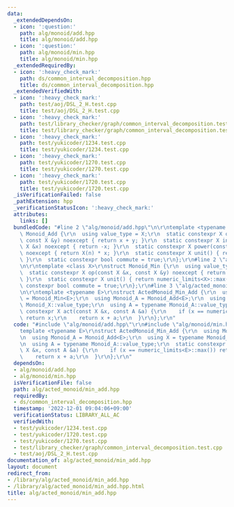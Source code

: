 ```yaml
---
data:
  _extendedDependsOn:
  - icon: ':question:'
    path: alg/monoid/add.hpp
    title: alg/monoid/add.hpp
  - icon: ':question:'
    path: alg/monoid/min.hpp
    title: alg/monoid/min.hpp
  _extendedRequiredBy:
  - icon: ':heavy_check_mark:'
    path: ds/common_interval_decomposition.hpp
    title: ds/common_interval_decomposition.hpp
  _extendedVerifiedWith:
  - icon: ':heavy_check_mark:'
    path: test/aoj/DSL_2_H.test.cpp
    title: test/aoj/DSL_2_H.test.cpp
  - icon: ':heavy_check_mark:'
    path: test/library_checker/graph/common_interval_decomposition.test.cpp
    title: test/library_checker/graph/common_interval_decomposition.test.cpp
  - icon: ':heavy_check_mark:'
    path: test/yukicoder/1234.test.cpp
    title: test/yukicoder/1234.test.cpp
  - icon: ':heavy_check_mark:'
    path: test/yukicoder/1270.test.cpp
    title: test/yukicoder/1270.test.cpp
  - icon: ':heavy_check_mark:'
    path: test/yukicoder/1720.test.cpp
    title: test/yukicoder/1720.test.cpp
  _isVerificationFailed: false
  _pathExtension: hpp
  _verificationStatusIcon: ':heavy_check_mark:'
  attributes:
    links: []
  bundledCode: "#line 2 \"alg/monoid/add.hpp\"\n\r\ntemplate <typename X>\r\nstruct\
    \ Monoid_Add {\r\n  using value_type = X;\r\n  static constexpr X op(const X &x,\
    \ const X &y) noexcept { return x + y; }\r\n  static constexpr X inverse(const\
    \ X &x) noexcept { return -x; }\r\n  static constexpr X power(const X &x, ll n)\
    \ noexcept { return X(n) * x; }\r\n  static constexpr X unit() { return X(0);\
    \ }\r\n  static constexpr bool commute = true;\r\n};\r\n#line 2 \"alg/monoid/min.hpp\"\
    \n\r\ntemplate <class X>\r\nstruct Monoid_Min {\r\n  using value_type = X;\r\n\
    \  static constexpr X op(const X &x, const X &y) noexcept { return min(x, y);\
    \ }\r\n  static constexpr X unit() { return numeric_limits<X>::max(); }\r\n  static\
    \ constexpr bool commute = true;\r\n};\r\n#line 3 \"alg/acted_monoid/min_add.hpp\"\
    \n\r\ntemplate <typename E>\r\nstruct ActedMonoid_Min_Add {\r\n  using Monoid_X\
    \ = Monoid_Min<E>;\r\n  using Monoid_A = Monoid_Add<E>;\r\n  using X = typename\
    \ Monoid_X::value_type;\r\n  using A = typename Monoid_A::value_type;\r\n  static\
    \ constexpr X act(const X &x, const A &a) {\r\n    if (x == numeric_limits<E>::max())\
    \ return x;\r\n    return x + a;\r\n  }\r\n};\r\n"
  code: "#include \"alg/monoid/add.hpp\"\r\n#include \"alg/monoid/min.hpp\"\r\n\r\n\
    template <typename E>\r\nstruct ActedMonoid_Min_Add {\r\n  using Monoid_X = Monoid_Min<E>;\r\
    \n  using Monoid_A = Monoid_Add<E>;\r\n  using X = typename Monoid_X::value_type;\r\
    \n  using A = typename Monoid_A::value_type;\r\n  static constexpr X act(const\
    \ X &x, const A &a) {\r\n    if (x == numeric_limits<E>::max()) return x;\r\n\
    \    return x + a;\r\n  }\r\n};\r\n"
  dependsOn:
  - alg/monoid/add.hpp
  - alg/monoid/min.hpp
  isVerificationFile: false
  path: alg/acted_monoid/min_add.hpp
  requiredBy:
  - ds/common_interval_decomposition.hpp
  timestamp: '2022-12-01 09:04:06+09:00'
  verificationStatus: LIBRARY_ALL_AC
  verifiedWith:
  - test/yukicoder/1234.test.cpp
  - test/yukicoder/1720.test.cpp
  - test/yukicoder/1270.test.cpp
  - test/library_checker/graph/common_interval_decomposition.test.cpp
  - test/aoj/DSL_2_H.test.cpp
documentation_of: alg/acted_monoid/min_add.hpp
layout: document
redirect_from:
- /library/alg/acted_monoid/min_add.hpp
- /library/alg/acted_monoid/min_add.hpp.html
title: alg/acted_monoid/min_add.hpp
---
```

